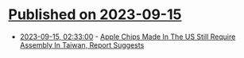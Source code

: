 # [Published on 2023-09-15](index.md)

* [2023-09-15, 02:33:00](https://soylentnews.org/article.pl?sid=23/09/13/0645203&from=rss) - [Apple Chips Made In The US Still Require Assembly In Taiwan, Report Suggests](https://soylentnews.org/article.pl?sid=23/09/13/0645203&from=rss)
